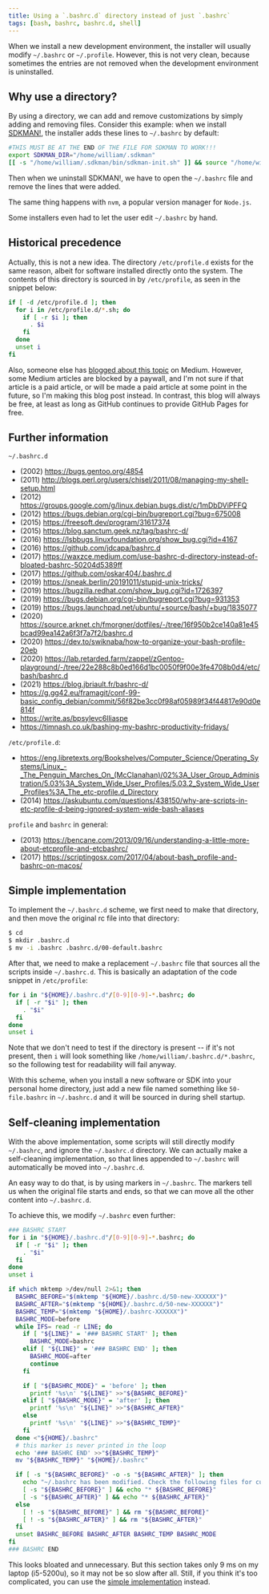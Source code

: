 ```yaml
---
title: Using a `.bashrc.d` directory instead of just `.bashrc`
tags: [bash, bashrc, bashrc.d, shell]
---
```


When we install a new development environment, the installer will usually modify `~/.bashrc` or `~/.profile`. However, this is not very clean, because sometimes the entries are not removed when the development environment is uninstalled.

<!-- truncate -->

## Why use a directory?

By using a directory, we can add and remove customizations by simply adding and removing files. Consider this example: when we install [SDKMAN!](https://sdkman.io/), the installer adds these lines to `~/.bashrc` by default:

```sh
#THIS MUST BE AT THE END OF THE FILE FOR SDKMAN TO WORK!!!
export SDKMAN_DIR="/home/william/.sdkman"
[[ -s "/home/william/.sdkman/bin/sdkman-init.sh" ]] && source "/home/william/.sdkman/bin/sdkman-init.sh"
```

Then when we uninstall SDKMAN!, we have to open the `~/.bashrc` file and remove the lines that were added.

The same thing happens with `nvm`, a popular version manager for `Node.js`.

Some installers even had to let the user edit `~/.bashrc` by hand.

## Historical precedence

Actually, this is not a new idea. The directory `/etc/profile.d` exists for the same reason, albeit for software installed directly onto the system. The contents of this directory is sourced in by `/etc/profile`, as seen in the snippet below:

```sh
if [ -d /etc/profile.d ]; then
  for i in /etc/profile.d/*.sh; do
    if [ -r $i ]; then
      . $i
    fi
  done
  unset i
fi
```

Also, someone else has [blogged about this topic](https://waxzce.medium.com/use-bashrc-d-directory-instead-of-bloated-bashrc-50204d5389ff) on Medium. However, some Medium articles are blocked by a paywall, and I'm not sure if that article is a paid article, or will be made a paid article at some point in the future, so I'm making this blog post instead. In contrast, this blog will always be free, at least as long as GitHub continues to provide GitHub Pages for free.

## Further information

`~/.bashrc.d`

- (2002) https://bugs.gentoo.org/4854
- (2011) http://blogs.perl.org/users/chisel/2011/08/managing-my-shell-setup.html
- (2012) https://groups.google.com/g/linux.debian.bugs.dist/c/1mDbDViPFFQ
- (2012) https://bugs.debian.org/cgi-bin/bugreport.cgi?bug=675008
- (2015) https://freesoft.dev/program/31617374
- (2015) https://blog.sanctum.geek.nz/tag/bashrc-d/
- (2016) https://lsbbugs.linuxfoundation.org/show_bug.cgi?id=4167
- (2016) https://github.com/jdcapa/bashrc.d
- (2017) https://waxzce.medium.com/use-bashrc-d-directory-instead-of-bloated-bashrc-50204d5389ff
- (2017) https://github.com/oskar404/.bashrc.d
- (2019) https://sneak.berlin/20191011/stupid-unix-tricks/
- (2019) https://bugzilla.redhat.com/show_bug.cgi?id=1726397
- (2019) https://bugs.debian.org/cgi-bin/bugreport.cgi?bug=931353
- (2019) https://bugs.launchpad.net/ubuntu/+source/bash/+bug/1835077
- (2020) https://source.arknet.ch/fmorgner/dotfiles/-/tree/16f950b2ce140a81e45bcad99ea142a6f3f7a7f2/bashrc.d
- (2020) https://dev.to/swiknaba/how-to-organize-your-bash-profile-20eb
- (2020) https://lab.retarded.farm/zappel/zGentoo-playground/-/tree/22e288c8b0ed166d1bc0050f9f00e3fe4708b0d4/etc/bash/bashrc.d
- (2021) https://blog.jbriault.fr/bashrc-d/
- https://g.gg42.eu/framagit/conf-99-basic_config_debian/commit/56f82be3cc0f98af05989f34f44817e90d0e814f
- https://write.as/bpsylevc6lliaspe
- https://timnash.co.uk/bashing-my-bashrc-productivity-fridays/


`/etc/profile.d`:

- https://eng.libretexts.org/Bookshelves/Computer_Science/Operating_Systems/Linux_-_The_Penguin_Marches_On_(McClanahan)/02%3A_User_Group_Administration/5.03%3A_System_Wide_User_Profiles/5.03.2_System_Wide_User_Profiles%3A_The_etc-profile.d_Directory
- (2014) https://askubuntu.com/questions/438150/why-are-scripts-in-etc-profile-d-being-ignored-system-wide-bash-aliases


`profile` and `bashrc` in general:

- (2013) https://bencane.com/2013/09/16/understanding-a-little-more-about-etcprofile-and-etcbashrc/
- (2017) https://scriptingosx.com/2017/04/about-bash_profile-and-bashrc-on-macos/

## Simple implementation

To implement the `~/.bashrc.d` scheme, we first need to make that directory, and then move the original rc file into that directory:

```sh
$ cd
$ mkdir .bashrc.d
$ mv -i .bashrc .bashrc.d/00-default.bashrc
```

After that, we need to make a replacement `~/.bashrc` file that sources all the scripts inside `~/.bashrc.d`. This is basically an adaptation of the code snippet in `/etc/profile`:

```sh
for i in "${HOME}/.bashrc.d"/[0-9][0-9]-*.bashrc; do
  if [ -r "$i" ]; then
    . "$i"
  fi
done
unset i
```

Note that we don't need to test if the directory is present -- if it's not present, then `i` will look something like `/home/william/.bashrc.d/*.bashrc`, so the following test for readability will fail anyway.

With this scheme, when you install a new software or SDK into your personal home directory, just add a new file named something like `50-file.bashrc` in `~/.bashrc.d` and it will be sourced in during shell startup.

## Self-cleaning implementation

With the above implementation, some scripts will still directly modify `~/.bashrc`, and ignore the `~/.bashrc.d` directory. We can actually make a self-cleaning implementation, so that lines appended to `~/.bashrc` will automatically be moved into `~/.bashrc.d`.

An easy way to do that, is by using markers in `~/.bashrc`. The markers tell us when the original file starts and ends, so that we can move all the other content into `~/.bashrc.d`.

To achieve this, we modify `~/.bashrc` even further:

```sh
### BASHRC START
for i in "${HOME}/.bashrc.d"/[0-9][0-9]-*.bashrc; do
  if [ -r "$i" ]; then
    . "$i"
  fi
done
unset i

if which mktemp >/dev/null 2>&1; then
  BASHRC_BEFORE="$(mktemp "${HOME}/.bashrc.d/50-new-XXXXXX")"
  BASHRC_AFTER="$(mktemp "${HOME}/.bashrc.d/50-new-XXXXXX")"
  BASHRC_TEMP="$(mktemp "${HOME}/.bashrc-XXXXXX")"
  BASHRC_MODE=before
  while IFS= read -r LINE; do
    if [ "${LINE}" = '### BASHRC START' ]; then
      BASHRC_MODE=bashrc
    elif [ "${LINE}" = '### BASHRC END' ]; then
      BASHRC_MODE=after
      continue
    fi

    if [ "${BASHRC_MODE}" = 'before' ]; then
      printf '%s\n' "${LINE}" >>"${BASHRC_BEFORE}"
    elif [ "${BASHRC_MODE}" = 'after' ]; then
      printf '%s\n' "${LINE}" >>"${BASHRC_AFTER}"
    else
      printf '%s\n' "${LINE}" >>"${BASHRC_TEMP}"
    fi
  done <"${HOME}/.bashrc"
  # this marker is never printed in the loop
  echo '### BASHRC END' >>"${BASHRC_TEMP}"
  mv "${BASHRC_TEMP}" "${HOME}/.bashrc"

  if [ -s "${BASHRC_BEFORE}" -o -s "${BASHRC_AFTER}" ]; then
    echo "~/.bashrc has been modified. Check the following files for customizations:"
    [ -s "${BASHRC_BEFORE}" ] && echo "* ${BASHRC_BEFORE}"
    [ -s "${BASHRC_AFTER}" ] && echo "* ${BASHRC_AFTER}"
  else
    [ ! -s "${BASHRC_BEFORE}" ] && rm "${BASHRC_BEFORE}"
    [ ! -s "${BASHRC_AFTER}" ] && rm "${BASHRC_AFTER}"
  fi
  unset BASHRC_BEFORE BASHRC_AFTER BASHRC_TEMP BASHRC_MODE
fi
### BASHRC END
```

This looks bloated and unnecessary. But this section takes only 9 ms on my laptop (i5-5200u), so it may not be so slow after all. Still, if you think it's too complicated, you can use the [simple implementation](#simple-implementation) instead.

